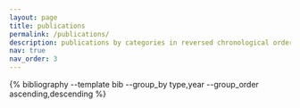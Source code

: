 ```yaml
---
layout: page
title: publications
permalink: /publications/
description: publications by categories in reversed chronological order.
nav: true
nav_order: 3
---
```


<!-- pages/projects.md -->
<!-- Bibsearch Feature -->

<div class="publications">
 {% bibliography --template bib --group_by type,year --group_order ascending,descending %}
</div>